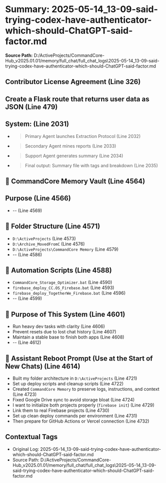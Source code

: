 # Summary: 2025-05-14_13-09-said-trying-codex-have-authenticator-which-should-ChatGPT-said-factor.md

**Source Path:** D:/ActiveProjects/CommandCore-Hub_v2025.01.01/memory/full_chat/full_chat_logs\2025-05-14_13-09-said-trying-codex-have-authenticator-which-should-ChatGPT-said-factor.md

## Contributor License Agreement (Line 326)

## Create a Flask route that returns user data as JSON (Line 479)

## System: (Line 2031)
- > Primary Agent launches Extraction Protocol (Line 2032)
- > Secondary Agent mines reports (Line 2033)
- > Support Agent generates summary (Line 2034)
- > Final output: Summary file with tags and breakdown (Line 2035)

## 🧠 CommandCore Memory Vault (Line 4564)

## Purpose (Line 4566)
- -- (Line 4569)

## 🧭 Folder Structure (Line 4571)
- `D:\ActiveProjects`   (Line 4573)
- `D:\Archive_MovedFromC`   (Line 4576)
- `D:\ActiveProjects\CommandCore Memory`   (Line 4579)
- -- (Line 4586)

## 🔧 Automation Scripts (Line 4588)
- `CommandCore_Storage_Optimizer.bat`   (Line 4590)
- `firebase_deploy_CC.OS_Firebase.bat`   (Line 4593)
- `firebase_deploy_TogetherWe_Firebase.bat`   (Line 4596)
- -- (Line 4599)

## 🔗 Purpose of This System (Line 4601)
- Run heavy dev tasks with clarity   (Line 4606)
- Prevent resets due to lost chat history   (Line 4607)
- Maintain a stable base to finish both apps (Line 4608)
- -- (Line 4612)

## 🧠 Assistant Reboot Prompt (Use at the Start of New Chats) (Line 4614)
- Built my folder architecture in `D:\ActiveProjects` (Line 4721)
- Set up deploy scripts and cleanup scripts (Line 4722)
- Created `CommandCore Memory` to preserve logs, instructions, and context (Line 4723)
- Fixed Google Drive sync to avoid storage bloat (Line 4724)
- I want to initialize both projects properly (`firebase init`) (Line 4729)
- Link them to real Firebase projects (Line 4730)
- Set up clean deploy commands per environment (Line 4731)
- Then prepare for GitHub Actions or Vercel connection (Line 4732)

## Contextual Tags
- Original Log: 2025-05-14_13-09-said-trying-codex-have-authenticator-which-should-ChatGPT-said-factor.md
- Source Path: D:/ActiveProjects/CommandCore-Hub_v2025.01.01/memory/full_chat/full_chat_logs\2025-05-14_13-09-said-trying-codex-have-authenticator-which-should-ChatGPT-said-factor.md
